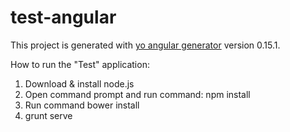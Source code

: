 # test-angular

This project is generated with [yo angular generator](https://github.com/yeoman/generator-angular)
version 0.15.1.

How to run the "Test" application:

1. Download & install node.js
2. Open command prompt and run command: npm install 
3. Run command bower install
4. grunt serve

